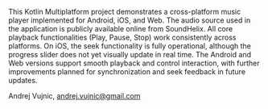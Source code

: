 This Kotlin Multiplatform project demonstrates a cross-platform music player implemented for Android, iOS, and Web.
The audio source used in the application is publicly available online from SoundHelix.
All core playback functionalities (Play, Pause, Stop) work consistently across platforms.
On iOS, the seek functionality is fully operational, although the progress slider does not yet visually update in real time.
The Android and Web versions support smooth playback and control interaction, with further improvements planned for synchronization and seek feedback in future updates.

Andrej Vujnic, andrej.vujnic@gmail.com